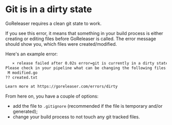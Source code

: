 # Git is in a dirty state

GoReleaser requires a clean git state to work.

If you see this error, it means that something in your build process is either
creating or editing files before GoReleaser is called. The error message should
show you, which files were created/modified.

Here's an example error:

```sh
   ⨯ release failed after 0.02s error=git is currently in a dirty state
Please check in your pipeline what can be changing the following files:
 M modified.go
?? created.txt

Learn more at https://goreleaser.com/errors/dirty
```

From here on, you have a couple of options:

- add the file to `.gitignore` (recommended if the file is temporary and/or
  generated);
- change your build process to not touch any git tracked files.
